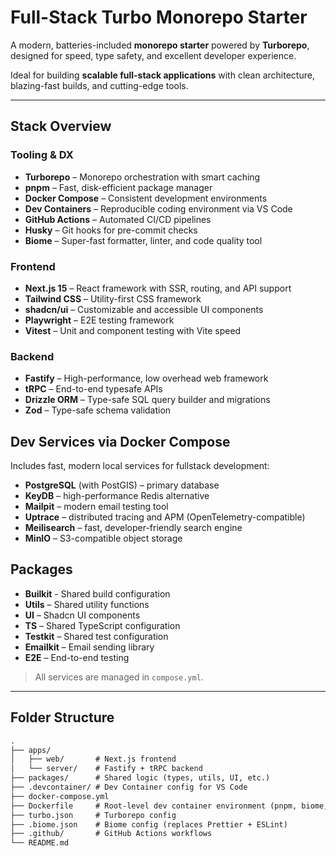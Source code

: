 # Full-Stack Turbo Monorepo Starter

A modern, batteries-included **monorepo starter** powered by **Turborepo**, designed for speed, type safety, and excellent developer experience.

Ideal for building **scalable full-stack applications** with clean architecture, blazing-fast builds, and cutting-edge tools.

---

## Stack Overview

### Tooling & DX

- **Turborepo** – Monorepo orchestration with smart caching
- **pnpm** – Fast, disk-efficient package manager
- **Docker Compose** – Consistent development environments
- **Dev Containers** – Reproducible coding environment via VS Code
- **GitHub Actions** – Automated CI/CD pipelines
- **Husky** – Git hooks for pre-commit checks
- **Biome** – Super-fast formatter, linter, and code quality tool

### Frontend

- **Next.js 15** – React framework with SSR, routing, and API support
- **Tailwind CSS** – Utility-first CSS framework
- **shadcn/ui** – Customizable and accessible UI components
- **Playwright** – E2E testing framework
- **Vitest** – Unit and component testing with Vite speed

### Backend

- **Fastify** – High-performance, low overhead web framework
- **tRPC** – End-to-end typesafe APIs
- **Drizzle ORM** – Type-safe SQL query builder and migrations
- **Zod** – Type-safe schema validation

## Dev Services via Docker Compose

Includes fast, modern local services for fullstack development:

- **PostgreSQL** (with PostGIS) – primary database
- **KeyDB** – high-performance Redis alternative
- **Mailpit** – modern email testing tool
- **Uptrace** – distributed tracing and APM (OpenTelemetry-compatible)
- **Meilisearch** – fast, developer-friendly search engine
- **MinIO** – S3-compatible object storage

## Packages

- **Builkit** - Shared build configuration
- **Utils** – Shared utility functions
- **UI** – Shadcn UI components
- **TS** – Shared TypeScript configuration
- **Testkit** – Shared test configuration
- **Emailkit** – Email sending library
- **E2E** – End-to-end testing

> All services are managed in `compose.yml`.

---

## Folder Structure

```txt
.
├── apps/
│   ├── web/       # Next.js frontend
│   └── server/    # Fastify + tRPC backend
├── packages/      # Shared logic (types, utils, UI, etc.)
├── .devcontainer/ # Dev Container config for VS Code
├── docker-compose.yml
├── Dockerfile     # Root-level dev container environment (pnpm, biome, turbo)
├── turbo.json     # Turborepo config
├── .biome.json    # Biome config (replaces Prettier + ESLint)
├── .github/       # GitHub Actions workflows
└── README.md
